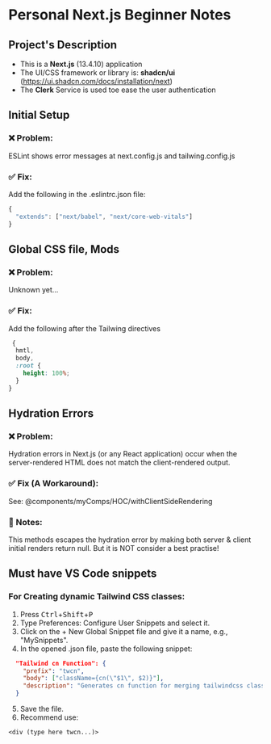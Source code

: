 # Personal Next.js Beginner Notes

## Project's Description

- This is a **Next.js** (13.4.10) application
- The UI/CSS framework or library is: **shadcn/ui** (https://ui.shadcn.com/docs/installation/next)
- The **Clerk** Service is used toe ease the user authentication

## Initial Setup

### ❌ Problem:

ESLint shows error messages at next.config.js and tailwing.config.js

### ✅ Fix:

Add the following in the .eslintrc.json file:

```javascript
{
  "extends": ["next/babel", "next/core-web-vitals"]
}
```

## Global CSS file, Mods

### ❌ Problem:

Unknown yet...

### ✅ Fix:

Add the following after the Tailwing directives

```css
 {
  hmtl,
  body,
  :root {
    height: 100%;
  }
}
```

## Hydration Errors

### ❌ Problem:

Hydration errors in Next.js (or any React application) occur when the server-rendered HTML does not match the client-rendered output.

### ✅ Fix (A Workaround):

See: @components/myComps/HOC/withClientSideRendering

### 📝 Notes:

This methods escapes the hydration error by making both server & client initial renders return null. But it is NOT consider a best practise!

## Must have VS Code snippets

### For Creating dynamic Tailwind CSS classes:

1. Press <kbd>Ctrl</kbd>+<kbd>Shift</kbd>+<kbd>P</kbd>
2. Type Preferences: Configure User Snippets and select it.
3. Click on the + New Global Snippet file and give it a name, e.g., "MySnippets".
4. In the opened .json file, paste the following snippet:

```json
  "Tailwind cn Function": {
    "prefix": "twcn",
    "body": ["className={cn(\"$1\", $2)}"],
    "description": "Generates cn function for merging tailwindcss classes"
  }
```

5. Save the file.
6. Recommend use:

```
<div (type here twcn...)>
```
